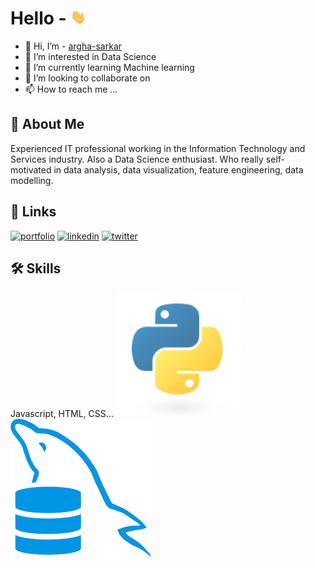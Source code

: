 
# Hello - <img src="https://raw.githubusercontent.com/argha-sarkar/argha-sarkar/main/ImageFolder/hand.gif" width="25px">

- 👋 Hi, I’m - [argha-sarkar](https://awesomeopensource.com/project/elangosundar/awesome-README-templates)
- 👀 I’m interested in Data Science
- 🌱 I’m currently learning Machine learning
- 💞️ I’m looking to collaborate on 
- 📫 How to reach me ...

## 🚀 About Me
Experienced IT professional working in the Information Technology 
and Services industry. Also a Data Science enthusiast. 
Who really self-motivated in data analysis, data visualization, 
feature engineering, data modelling.

  
## 🔗 Links
[![portfolio](https://img.shields.io/badge/my_portfolio-000?style=for-the-badge&logo=ko-fi&logoColor=white)](https://katherinempeterson.com/)
[![linkedin](https://img.shields.io/badge/linkedin-0A66C2?style=for-the-badge&logo=linkedin&logoColor=white)](https://www.linkedin.com/)
[![twitter](https://img.shields.io/badge/twitter-1DA1F2?style=for-the-badge&logo=twitter&logoColor=white)](https://twitter.com/)

  
## 🛠 Skills
Javascript, HTML, CSS...
[![](https://raw.githubusercontent.com/argha-sarkar/argha-sarkar/main/ImageFolder/logo/python.png)](https://katherinempeterson.com/)
[![](https://raw.githubusercontent.com/argha-sarkar/argha-sarkar/main/ImageFolder/logo/mysql.png)](https://katherinempeterson.com/)

  
